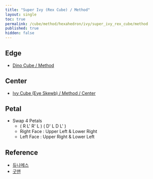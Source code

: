 ```yaml
---
title: "Super Ivy (Rex Cube) / Method"
layout: single
toc: true
permalink: /cube/method/hexahedron/ivy/super_ivy_rex_cube/method
published: true
hidden: false
---
```


<head>
  <base target="_blank">
</head>



## Edge

- [Dino Cube / Method](/cube/method/hexahedron/corner_turning/dino_cube/method)



## Center

- [Ivy Cube (Eye Skewb) / Method / Center](/cube/method/hexahedron/ivy/ivy_cube_eye_skewb/method#center)



## Petal

- Swap 4 Petals
  - ( R L' R' L ) ( D' L D L' )
  - Right Face : Upper Left & Lower Right
  - Left Face : Upper Right & Lower Left



## Reference

- [듀나메스](https://youtu.be/B3ftZzHRQyU)
- [굿맨](https://youtu.be/NmPq2lQj6PM)
